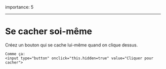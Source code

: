 importance: 5

---

# Se cacher soi-même

Créez un bouton qui se cache lui-même quand on clique dessus.

```online
Comme ça:
<input type="button" onclick="this.hidden=true" value="Cliquer pour cacher">
```
